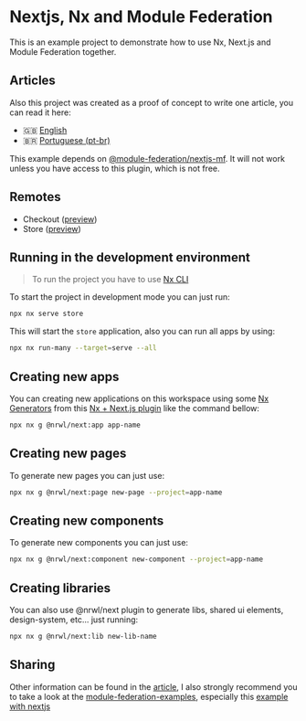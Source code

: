 # Nextjs, Nx and Module Federation

This is an example project to demonstrate how to use Nx, Next.js and Module Federation together.

## Articles

Also this project was created as a proof of concept to write one article, you can read it here:

- 🇬🇧 [English](https://brunos3d.notion.site/Nx-Next-js-and-Module-Federation-EN-US-9c945124ddc246a8b8ca0b5a4a4343a7)
- 🇧🇷 [Portuguese (pt-br)](https://brunos3d.notion.site/Nx-Next-js-e-Module-Federation-PT-BR-7602efbb3b3c41468e961fac5a5b9605)

This example depends on [@module-federation/nextjs-mf](https://app.privjs.com/package?pkg=@module-federation/nextjs-mf). It will not work unless you have access to this plugin, which is not free.

## Remotes

- Checkout ([preview](https://nextjs-nx-module-federation-checkout.vercel.app))
- Store ([preview](https://nextjs-nx-module-federation-store.vercel.app))

## Running in the development environment

> To run the project you have to use [Nx CLI](https://nx.dev/using-nx/nx-cli)

To start the project in development mode you can just run:

```bash
npx nx serve store
```

This will start the `store` application, also you can run all apps by using:

```bash
npx nx run-many --target=serve --all
```

## Creating new apps

You can creating new applications on this workspace using some [Nx Generators](https://nx.dev/generators/using-generators) from this [Nx + Next.js plugin](https://nx.dev/packages/next) like the command bellow:

```bash
npx nx g @nrwl/next:app app-name
```

## Creating new pages

To generate new pages you can just use:

```bash
npx nx g @nrwl/next:page new-page --project=app-name
```

## Creating new components

To generate new components you can just use:

```bash
npx nx g @nrwl/next:component new-component --project=app-name
```

## Creating libraries

You can also use @nrwl/next plugin to generate libs, shared ui elements, design-system, etc... just running:

```bash
npx nx g @nrwl/next:lib new-lib-name
```

## Sharing

Other information can be found in the [article](#articles), I also strongly recommend you to take a look at the [module-federation-examples](https://github.com/module-federation/module-federation-examples), especially this [example with nextjs](https://github.com/module-federation/module-federation-examples/tree/master/nextjs)
